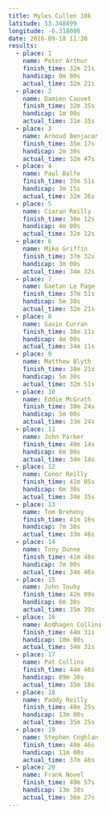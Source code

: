 ```yaml
---
title: Myles Cullen 10k
latitude: 53.348499
longitude: -6.318000
date: 2016-09-18 11:30
results:
  - place: 1
    name: Peter Arthur
    finish_time: 32m 21s
    handicap: 0m 00s
    actual_time: 32m 21s
  - place: 2
    name: Damien Cauvet
    finish_time: 32m 35s
    handicap: 1m 00s
    actual_time: 31m 35s
  - place: 3
    name: Arnoud Benjacar
    finish_time: 35m 17s
    handicap: 2m 30s
    actual_time: 32m 47s
  - place: 4
    name: Paul Balfe
    finish_time: 35m 51s
    handicap: 3m 15s
    actual_time: 32m 36s
  - place: 5
    name: Ciaran Reilly
    finish_time: 36m 12s
    handicap: 4m 00s
    actual_time: 32m 12s
  - place: 6
    name: Mike Griffin
    finish_time: 37m 32s
    handicap: 3m 00s
    actual_time: 34m 32s
  - place: 7
    name: Gaetan Le Page
    finish_time: 37m 51s
    handicap: 5m 30s
    actual_time: 32m 21s
  - place: 8
    name: Gavin Curran
    finish_time: 38m 11s
    handicap: 4m 00s
    actual_time: 34m 11s
  - place: 9
    name: Matthew Blyth
    finish_time: 38m 21s
    handicap: 5m 30s
    actual_time: 32m 51s
  - place: 10
    name: Eddie McGrath
    finish_time: 38m 24s
    handicap: 5m 00s
    actual_time: 33m 24s
  - place: 11
    name: John Parker
    finish_time: 40m 14s
    handicap: 6m 00s
    actual_time: 34m 14s
  - place: 12
    name: Conor Reilly
    finish_time: 41m 05s
    handicap: 6m 30s
    actual_time: 34m 35s
  - place: 13
    name: Tom Breheny
    finish_time: 41m 16s
    handicap: 7m 30s
    actual_time: 33m 46s
  - place: 14
    name: Tony Dunne
    finish_time: 41m 46s
    handicap: 7m 00s
    actual_time: 34m 46s
  - place: 15
    name: John Touhy
    finish_time: 42m 09s
    handicap: 6m 30s
    actual_time: 35m 39s
  - place: 16
    name: Aodhagen Collins
    finish_time: 44m 31s
    handicap: 10m 00s
    actual_time: 34m 31s
  - place: 17
    name: Pat Collins
    finish_time: 44m 46s
    handicap: 09m 30s
    actual_time: 35m 16s
  - place: 18
    name: Paddy Reilly
    finish_time: 48m 25s
    handicap: 13m 00s
    actual_time: 35m 25s
  - place: 19
    name: Stephen Coghlan
    finish_time: 48m 46s
    handicap: 11m 00s
    actual_time: 37m 46s
  - place: 20
    name: Frank Novel
    finish_time: 49m 57s
    handicap: 13m 30s
    actual_time: 36m 27s
---
```

